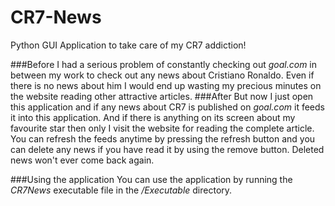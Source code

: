 # CR7-News
Python GUI Application to take care of my CR7 addiction!

###Before
I had a serious problem of constantly checking out *goal.com* in between my work to check out any news about Cristiano Ronaldo.
Even if there is no news about him I would end up wasting my precious minutes on the website reading other attractive articles.
###After
But now I just open this application and if any news about CR7 is published on *goal.com* it feeds it into this application.
And if there is anything on its screen about my favourite star then only I visit the website for reading the complete article.
You can refresh the feeds anytime by pressing the refresh button and you can delete any news if you have read it by using the remove button. Deleted news won't ever come back again.

###Using the application
You can use the application by running the *CR7News* executable file in the */Executable* directory.
